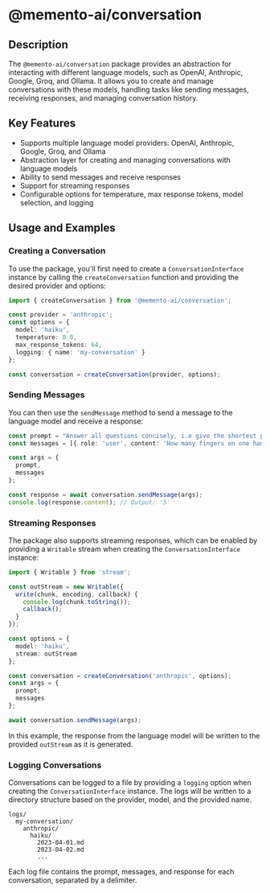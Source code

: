 # @memento-ai/conversation
## Description
The `@memento-ai/conversation` package provides an abstraction for interacting with different language models, such as OpenAI, Anthropic, Google, Groq, and Ollama. It allows you to create and manage conversations with these models, handling tasks like sending messages, receiving responses, and managing conversation history.

## Key Features
- Supports multiple language model providers: OpenAI, Anthropic, Google, Groq, and Ollama
- Abstraction layer for creating and managing conversations with language models
- Ability to send messages and receive responses
- Support for streaming responses
- Configurable options for temperature, max response tokens, model selection, and logging

## Usage and Examples
### Creating a Conversation
To use the package, you'll first need to create a `ConversationInterface` instance by calling the `createConversation` function and providing the desired provider and options:
```typescript
import { createConversation } from '@memento-ai/conversation';

const provider = 'anthropic';
const options = {
  model: 'haiku',
  temperature: 0.0,
  max_response_tokens: 64,
  logging: { name: 'my-conversation' }
};

const conversation = createConversation(provider, options);
```

### Sending Messages
You can then use the `sendMessage` method to send a message to the language model and receive a response:
```typescript
const prompt = "Answer all questions concisely, i.e give the shortest possible answer.";
const messages = [{ role: 'user', content: 'How many fingers on one hand?' }];

const args = {
  prompt,
  messages
};

const response = await conversation.sendMessage(args);
console.log(response.content); // Output: '5'
```

### Streaming Responses
The package also supports streaming responses, which can be enabled by providing a `Writable` stream when creating the `ConversationInterface` instance:
```typescript
import { Writable } from 'stream';

const outStream = new Writable({
  write(chunk, encoding, callback) {
    console.log(chunk.toString());
    callback();
  }
});

const options = {
  model: 'haiku',
  stream: outStream
};

const conversation = createConversation('anthropic', options);
const args = {
  prompt,
  messages
};

await conversation.sendMessage(args);
```
In this example, the response from the language model will be written to the provided `outStream` as it is generated.

### Logging Conversations
Conversations can be logged to a file by providing a `logging` option when creating the `ConversationInterface` instance. The logs will be written to a directory structure based on the provider, model, and the provided name.
```
logs/
  my-conversation/
    anthropic/
      haiku/
        2023-04-01.md
        2023-04-02.md
        ...
```
Each log file contains the prompt, messages, and response for each conversation, separated by a delimiter.

